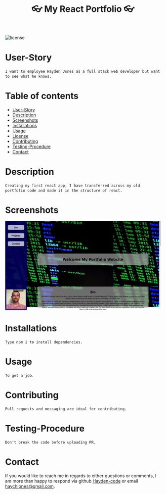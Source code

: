   <header align="center"> 
  <h1> 👓 My React Portfolio 👓 </h1> 
  </header>

![license](https://img.shields.io/badge/License-MIT%202.0-blue.svg)

# User-Story

    I want to employee Hayden Jones as a full stack web developer but want to see what he knows.

# Table of contents

- [User-Story](#user-Story)
- [Description](#Description)
- [Screenshots](#Screenshots)
- [Installations](#installations)
- [Usage](#usage)
- [License](#license)
- [Contributing](#Contributing)
- [Testing-Procedure](#Testing-Procedure)
- [Contact](#contact)

# Description

    Creating my first react app, I have transferred across my old portfolio code and made it in the structure of react.

# Screenshots

![Screenshot of project](src/images/screenshot.jpeg)

# Installations

    Type npm i to install dependencies.

# Usage

    To get a job.

# Contributing

    Pull requests and messaging are ideal for contributing.

# Testing-Procedure

    Don't break the code before uploading PR.

# Contact

If you would like to reach me in regards to either questions or comments, I am more than
happy to respond via github [Hayden-code](https://github.com/Hayden-code) or email [haychjones@gmail.com](haychjones@gmail.com).
